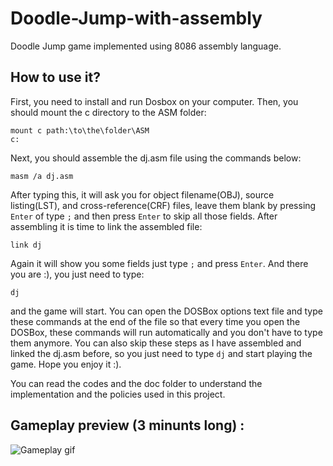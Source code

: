 # Doodle-Jump-with-assembly
Doodle Jump game implemented using 8086 assembly language.

## How to use it?
First, you need to install and run Dosbox on your computer. Then, you should mount the c directory to the ASM folder:
```
mount c path:\to\the\folder\ASM
c:
``` 
Next, you should assemble the dj.asm file using the commands below:
```
masm /a dj.asm
```
After typing this, it will ask you for object filename(OBJ), source listing(LST), and cross-reference(CRF) files, leave them blank by pressing `Enter` of type `;` and then press `Enter` to skip all those fields.
After assembling it is time to link the assembled file:
```
link dj
```
Again it will show you some fields just type `;` and press `Enter`.
And there you are :), you just need to type:
```
dj
```
and the game will start.
You can open the DOSBox options text file and type these commands at the end of the file so that every time you open the DOSBox, these commands will run automatically and you don't have to type them anymore.
You can also skip these steps as I have assembled and linked the dj.asm before, so you just need to type `dj` and start playing the game.
Hope you enjoy it :).

You can read the codes and the doc folder to understand the implementation and the policies used in this project.
## Gameplay preview (3 minunts long) :
![Gameplay gif](doc/Untitled-Project.gif)

